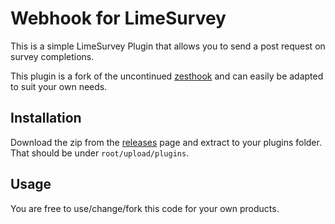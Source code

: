 # Webhook for LimeSurvey
This is a simple LimeSurvey Plugin that allows you to send a post request on survey completions.

This plugin is a fork of the uncontinued [zesthook](https://github.com/evently-nl/zesthook) and can easily be adapted to suit your own needs.


## Installation
Download the zip from the [releases](https://github.com/IrishWolf/limesurvey_webhook/releases) page and extract to your plugins folder.
That should be under `root/upload/plugins`.


## Usage
You are free to use/change/fork this code for your own products.
